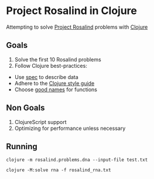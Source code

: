 # Project Rosalind in Clojure

Attempting to solve [Project Rosalind](http://rosalind.info/about/) problems with [Clojure](https://clojure.org/)

## Goals

1. Solve the first 10 Rosalind problems
1. Follow Clojure best-practices:
  * Use [spec](https://clojure.org/guides/spec) to describe data
  * Adhere to the [Clojure style guide](https://github.com/bbatsov/clojure-style-guide)
  * Choose [good names](https://stuartsierra.com/2016/01/09/how-to-name-clojure-functions) for functions 

## Non Goals

1. ClojureScript support
1. Optimizing for performance unless necessary

## Running

`clojure -m rosalind.problems.dna --input-file test.txt`

`clojure -M:solve rna -f rosalind_rna.txt`
